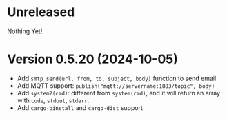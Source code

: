 # Unreleased

Nothing Yet!

# Version 0.5.20 (2024-10-05)

* Add `smtp_send(url, from, to, subject, body)` function to send email
* Add MQTT support: `publish("mqtt://servername:1883/topic", body)`
* Add `system2(cmd)`: different from `system(cmd)`, and it will return an array with `code`, `stdout`, `stderr`.
* Add `cargo-binstall` and `cargo-dist` support
